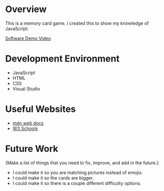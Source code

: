 # Overview

This is a memory card game. I created this to show my knowledge of JavaScript.



[Software Demo Video](https://youtu.be/d1KSfxUz-iw)

# Development Environment

- JavaScript
- HTML
- CSS
- Visual Studio

# Useful Websites

- [mdn web docs](https://developer.mozilla.org/en-US/docs/Learn/JavaScript/First_steps/What_is_JavaScript)
- [W3 Schools](https://www.w3schools.com/whatis/whatis_js.asp)

# Future Work

{Make a list of things that you need to fix, improve, and add in the future.}

- I could make it so you are matching pictures instead of emojis.
- I could make it so the cards are bigger.
- I could make it so there is a couple different difficulty options.